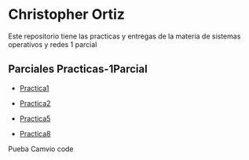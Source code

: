 # Christopher Ortiz 


Este repositorio tiene las practicas y entregas de la materia de sistemas operativos y redes 1 parcial 

## Parciales Practicas-1Parcial

- [Practica1](./Datos.md)

 
- [Practica2](./Tarea1.md)


- [Practica5](https://github.com/ChristopherOrtiz69/Practica4) 


- [Practica8](./practica_8.md)

Pueba Camvio code 